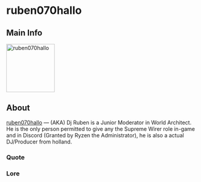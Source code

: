 # ruben070hallo

## Main Info
<img class="" src="https://tr.rbxcdn.com/30DAY-AvatarHeadshot-62F9BBEA724DE208BE8CE9A71533CE3C-Png/420/420/AvatarHeadshot/Png/noFilter" alt="ruben070hallo" style="width:128px;height:128px;">

## About
[ruben070hallo](https://www.roblox.com/users/907520870/profile) — (AKA) Dj Ruben is a Junior Moderator in World Architect. He is the only person permitted to give any the Supreme Wirer role in-game and in Discord (Granted by Ryzen the Administrator), he is also a actual DJ/Producer from holland.

### Quote
<!-- Add a quote here -->

### Lore
<!-- Add lore here -->

